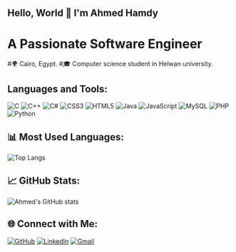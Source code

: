 ## Hello, World 👋 I'm Ahmed Hamdy
# A Passionate Software Engineer
#🌍 Cairo, Egypt.
#🎓 Computer science student in Helwan university.

## Languages and Tools:
![C](https://img.shields.io/badge/-C-00599C?style=flat-square&logo=c)
![C++](https://img.shields.io/badge/-C++-00599C?style=flat-square&logo=cplusplus)
![C#](https://img.shields.io/badge/-C%23-239120?style=flat-square&logo=c-sharp)
![CSS3](https://img.shields.io/badge/-CSS3-1572B6?style=flat-square&logo=css3)
![HTML5](https://img.shields.io/badge/-HTML5-E34F26?style=flat-square&logo=html5)
![Java](https://img.shields.io/badge/-Java-ED8B00?style=flat-square&logo=java)
![JavaScript](https://img.shields.io/badge/-JavaScript-F7DF1E?style=flat-square&logo=javascript)
![MySQL](https://img.shields.io/badge/-MySQL-4479A1?style=flat-square&logo=mysql)
![PHP](https://img.shields.io/badge/-PHP-777BB4?style=flat-square&logo=php)
![Python](https://img.shields.io/badge/-Python-3776AB?style=flat-square&logo=python)

## 📊 Most Used Languages:
![Top Langs](https://github-readme-stats.vercel.app/api/top-langs/?username=Osama1010C&layout=compact&theme=dark)

## 📈 GitHub Stats:
![Ahmed's GitHub stats](https://github-readme-stats.vercel.app/api?username=Osama1010C&show_icons=true&theme=dark)

## 🌐 Connect with Me:
[![GitHub](https://img.shields.io/badge/GitHub-333?style=for-the-badge&logo=github)](https://github.com/Osama1010C)
[![LinkedIn](https://img.shields.io/badge/LinkedIn-0077B5?style=for-the-badge&logo=linkedin)](https://linkedin.com/in/your-profile)
[![Gmail](https://img.shields.io/badge/Gmail-D14836?style=for-the-badge&logo=gmail)](mailto:your-email@gmail.com)
